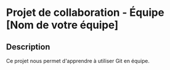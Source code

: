 # Projet de collaboration - Équipe [Nom de votre équipe]
## Description
Ce projet nous permet d'apprendre à utiliser Git en équipe.